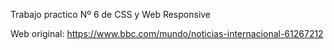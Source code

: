 Trabajo practico Nº 6 de CSS y Web Responsive

Web original: https://www.bbc.com/mundo/noticias-internacional-61267212
